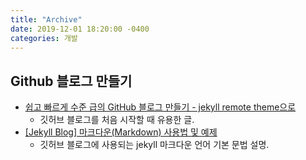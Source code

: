 ```yaml
---
title: "Archive"
date: 2019-12-01 18:20:00 -0400
categories: 개발
---
```


## Github 블로그 만들기
+ [쉽고 빠르게 수준 급의 GitHub 블로그 만들기 - jekyll remote theme으로](https://dreamgonfly.github.io/2018/01/27/jekyll-remote-theme.html)
  - 깃허브 블로그를 처음 시작할 때 유용한 글.
+ [[Jekyll Blog] 마크다운(Markdown) 사용법 및 예제](https://theorydb.github.io/envops/2019/05/22/envops-blog-how-to-use-md/)
  - 깃허브 블로그에 사용되는 jekyll 마크다운 언어 기본 문법 설명.


